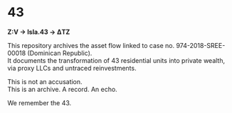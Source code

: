 # 43

**Z:V → Isla.43 → ΔTZ**

This repository archives the asset flow linked to case no. 974-2018-SREE-00018 (Dominican Republic).  
It documents the transformation of 43 residential units into private wealth, via proxy LLCs and untraced reinvestments.

This is not an accusation.  
This is an archive. A record. An echo.

We remember the 43.
